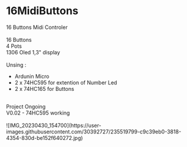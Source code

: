 # 16MidiButtons
 16 Buttons Midi Controler<br><br>
  16 Buttons<br>
  4 Pots<br>
  1306 Oled 1,3" display<br>
 <br>
 Unsing :<br>
 - Ardunin Micro<br>
 - 2 x 74HC595 for extention of Number Led<br>
 - 2 x 74HC165 for Buttons<br>
 <br> 
 Project Ongoing<br>
 V0.02 - 74HC595 working
 <br><br>
![IMG_20230430_154700](https://user-images.githubusercontent.com/30392727/235519799-c9c39eb0-3818-4354-830d-be152f640272.jpg)
